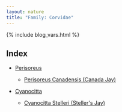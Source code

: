 ```yaml
---
layout: nature
title: "Family: Corvidae"
---
```


{% include blog_vars.html %}

## Index
* [Perisoreus]({{site.url}}/nature/animalia/chordata/aves/passeriformes/corvidae/perisoreus.html)
  * [Perisoreus Canadensis (Canada Jay)]({{site.url}}/nature/animalia/chordata/aves/passeriformes/corvidae/perisoreus/perisoreus_canadensis.html)

* [Cyanocitta]({{site.url}}/nature/animalia/chordata/aves/passeriformes/corvidae/cyanocitta.html)
  * [Cyanocitta Stelleri (Steller's Jay)]({{site.url}}/nature/animalia/chordata/aves/passeriformes/corvidae/cyanocitta/cyanocitta_stelleri.html)


